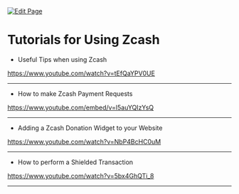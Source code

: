 <a href="https://github.com/zechub/zechub/edit/main/site/tutorials/Using_Zcash.md" target="_blank">
  <img src="https://img.shields.io/badge/Edit-blue" alt="Edit Page"/>
</a>

# Tutorials for Using Zcash 


- Useful Tips when using Zcash

https://www.youtube.com/watch?v=tEfQaYPV0UE


____

- How to make Zcash Payment Requests

https://www.youtube.com/embed/v=l5auYQIzYsQ


____ 


- Adding a Zcash Donation Widget to your Website

https://www.youtube.com/watch?v=NbP4BcHC0uM


___ 


- How to perform a Shielded Transaction

https://www.youtube.com/watch?v=5bx4GhQTi_8

___


